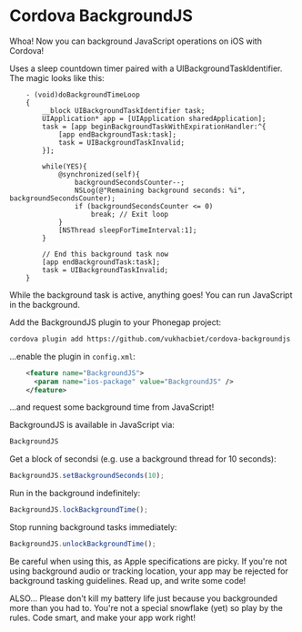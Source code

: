 Cordova BackgroundJS
=====================

Whoa! Now you can background JavaScript operations on iOS with Cordova!

Uses a sleep countdown timer paired with a UIBackgroundTaskIdentifier. The magic looks like this:

```objc
	- (void)doBackgroundTimeLoop
	{
		__block UIBackgroundTaskIdentifier task;
		UIApplication* app = [UIApplication sharedApplication];
		task = [app beginBackgroundTaskWithExpirationHandler:^{
			[app endBackgroundTask:task];
			task = UIBackgroundTaskInvalid;
		}];

		while(YES){
			@synchronized(self){
				backgroundSecondsCounter--;
				NSLog(@"Remaining background seconds: %i", backgroundSecondsCounter);
				if (backgroundSecondsCounter <= 0)
					break; // Exit loop
			}
			[NSThread sleepForTimeInterval:1];
		}

		// End this background task now
		[app endBackgroundTask:task];
		task = UIBackgroundTaskInvalid;
	}
```

While the background task is active, anything goes! You can run JavaScript in the background.

Add the BackgroundJS plugin to your Phonegap project:

```sh
cordova plugin add https://github.com/vukhacbiet/cordova-backgroundjs
```


...enable the plugin in `config.xml`:

```xml
    <feature name="BackgroundJS">
      <param name="ios-package" value="BackgroundJS" />
    </feature>
```

...and request some background time from JavaScript!

BackgroundJS is available in JavaScript via:

```javascript
BackgroundJS
```


Get a block of secondsi (e.g. use a background thread for 10 seconds):
```js
BackgroundJS.setBackgroundSeconds(10);
```
Run in the background indefinitely:

```js
BackgroundJS.lockBackgroundTime();
```

Stop running background tasks immediately:

```js
BackgroundJS.unlockBackgroundTime();
```

Be careful when using this, as Apple specifications are picky.
If you're not using background audio or tracking location, your app may be rejected for background tasking guidelines.
Read up, and write some code!

ALSO... Please don't kill my battery life just because you backgrounded more than you had to.
You're not a special snowflake (yet) so play by the rules. Code smart, and make your app work right!


